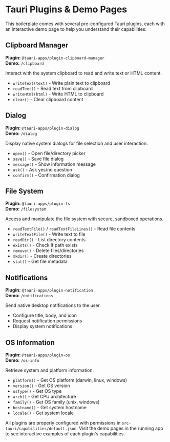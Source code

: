# Tauri Plugins & Demo Pages

This boilerplate comes with several pre-configured Tauri plugins, each with an interactive demo page to help you understand their capabilities:

## Clipboard Manager
**Plugin:** `@tauri-apps/plugin-clipboard-manager`  
**Demo:** `/clipboard`

Interact with the system clipboard to read and write text or HTML content.
- `writeText(text)` - Write plain text to clipboard
- `readText()` - Read text from clipboard  
- `writeHtml(html)` - Write HTML to clipboard
- `clear()` - Clear clipboard content

## Dialog
**Plugin:** `@tauri-apps/plugin-dialog`  
**Demo:** `/dialog`

Display native system dialogs for file selection and user interaction.
- `open()` - Open file/directory picker
- `save()` - Save file dialog
- `message()` - Show information message
- `ask()` - Ask yes/no question
- `confirm()` - Confirmation dialog

## File System
**Plugin:** `@tauri-apps/plugin-fs`  
**Demo:** `/filesystem`

Access and manipulate the file system with secure, sandboxed operations.
- `readTextFile()` / `readTextFileLines()` - Read file contents
- `writeTextFile()` - Write text to file
- `readDir()` - List directory contents
- `exists()` - Check if path exists
- `remove()` - Delete files/directories
- `mkdir()` - Create directories
- `stat()` - Get file metadata

## Notifications
**Plugin:** `@tauri-apps/plugin-notification`  
**Demo:** `/notifications`

Send native desktop notifications to the user.
- Configure title, body, and icon
- Request notification permissions
- Display system notifications

## OS Information
**Plugin:** `@tauri-apps/plugin-os`  
**Demo:** `/os-info`

Retrieve system and platform information.
- `platform()` - Get OS platform (darwin, linux, windows)
- `version()` - Get OS version
- `osType()` - Get OS type
- `arch()` - Get CPU architecture
- `family()` - Get OS family (unix, windows)
- `hostname()` - Get system hostname
- `locale()` - Get system locale

All plugins are properly configured with permissions in `src-tauri/capabilities/default.json`. Visit the demo pages in the running app to see interactive examples of each plugin's capabilities.
